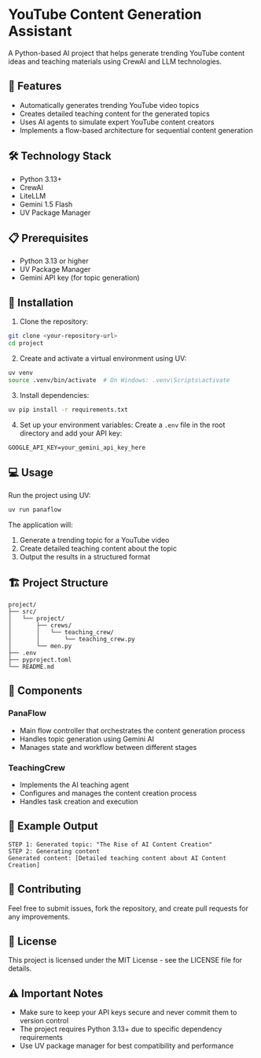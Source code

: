 # YouTube Content Generation Assistant

A Python-based AI project that helps generate trending YouTube content ideas and teaching materials using CrewAI and LLM technologies.

## 🌟 Features

- Automatically generates trending YouTube video topics
- Creates detailed teaching content for the generated topics
- Uses AI agents to simulate expert YouTube content creators
- Implements a flow-based architecture for sequential content generation

## 🛠️ Technology Stack

- Python 3.13+
- CrewAI
- LiteLLM
- Gemini 1.5 Flash
- UV Package Manager

## 📋 Prerequisites

- Python 3.13 or higher
- UV Package Manager
- Gemini API key (for topic generation)

## 🚀 Installation

1. Clone the repository:
```bash
git clone <your-repository-url>
cd project
```

2. Create and activate a virtual environment using UV:
```bash
uv venv
source .venv/bin/activate  # On Windows: .venv\Scripts\activate
```

3. Install dependencies:
```bash
uv pip install -r requirements.txt
```

4. Set up your environment variables:
Create a `.env` file in the root directory and add your API key:
```env
GOOGLE_API_KEY=your_gemini_api_key_here
```

## 💻 Usage

Run the project using UV:
```bash
uv run panaflow
```

The application will:
1. Generate a trending topic for a YouTube video
2. Create detailed teaching content about the topic
3. Output the results in a structured format

## 🏗️ Project Structure

```
project/
├── src/
│   └── project/
│       ├── crews/
│       │   └── teaching_crew/
│       │       └── teaching_crew.py
│       └── men.py
├── .env
├── pyproject.toml
└── README.md
```

## 🔧 Components

### PanaFlow
- Main flow controller that orchestrates the content generation process
- Handles topic generation using Gemini AI
- Manages state and workflow between different stages

### TeachingCrew
- Implements the AI teaching agent
- Configures and manages the content creation process
- Handles task creation and execution

## 📝 Example Output

```
STEP 1: Generated topic: "The Rise of AI Content Creation"
STEP 2: Generating content
Generated content: [Detailed teaching content about AI Content Creation]
```

## 🤝 Contributing

Feel free to submit issues, fork the repository, and create pull requests for any improvements.

## 📄 License

This project is licensed under the MIT License - see the LICENSE file for details.

## ⚠️ Important Notes

- Make sure to keep your API keys secure and never commit them to version control
- The project requires Python 3.13+ due to specific dependency requirements
- Use UV package manager for best compatibility and performance
